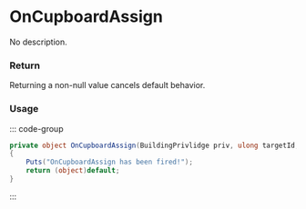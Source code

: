 # OnCupboardAssign
<Badge type="info" text="Structure"/>[<Badge type="danger" text="Carbon Compatible"/>](https://github.com/CarbonCommunity/Carbon)[<Badge type="warning" text="Oxide Compatible"/>](https://github.com/OxideMod/Oxide.Rust)<Badge type="info" text="MetadataOnly"/>
No description.
### Return
Returning a non-null value cancels default behavior.

### Usage
::: code-group
```csharp [Example]
private object OnCupboardAssign(BuildingPrivlidge priv, ulong targetId, BasePlayer player)
{
	Puts("OnCupboardAssign has been fired!");
	return (object)default;
}
```
:::
